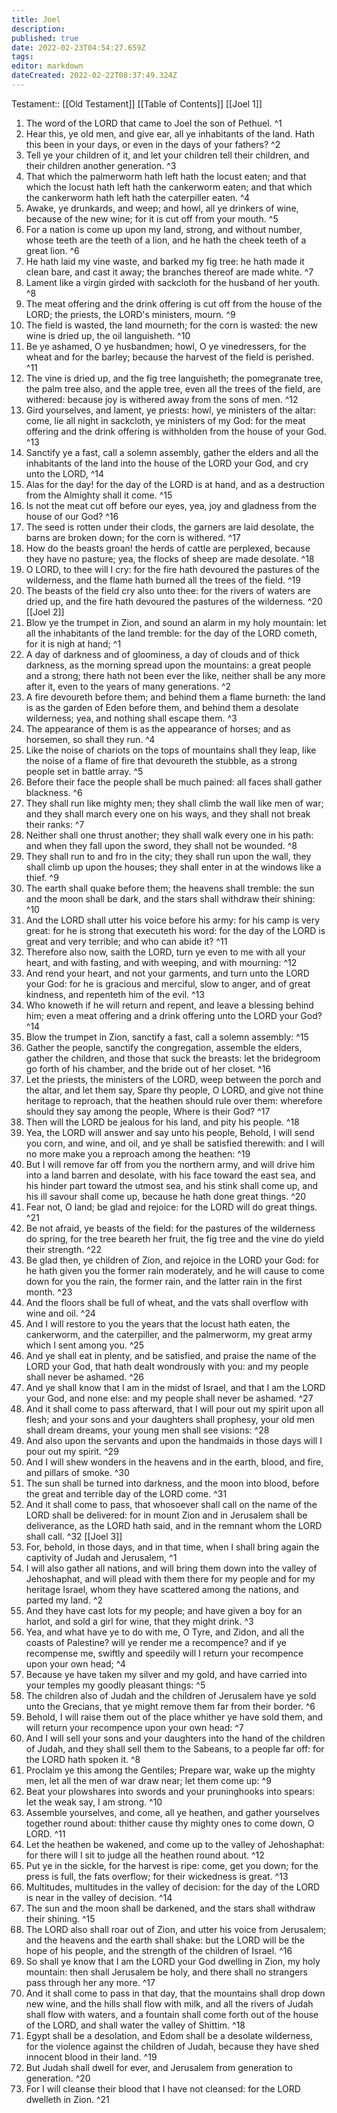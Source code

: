 ```yaml
---
title: Joel
description: 
published: true
date: 2022-02-23T04:54:27.659Z
tags: 
editor: markdown
dateCreated: 2022-02-22T08:37:49.324Z
---
```


 Testament:: [[Old Testament]]
 [[Table of Contents]]
 [[Joel 1]]
 1. The word of the LORD that came to Joel the son of Pethuel. ^1
 2. Hear this, ye old men, and give ear, all ye inhabitants of the land. Hath this been in your days, or even in the days of your fathers? ^2
 3. Tell ye your children of it, and let your children tell their children, and their children another generation. ^3
 4. That which the palmerworm hath left hath the locust eaten; and that which the locust hath left hath the cankerworm eaten; and that which the cankerworm hath left hath the caterpiller eaten. ^4
 5. Awake, ye drunkards, and weep; and howl, all ye drinkers of wine, because of the new wine; for it is cut off from your mouth. ^5
 6. For a nation is come up upon my land, strong, and without number, whose teeth are the teeth of a lion, and he hath the cheek teeth of a great lion. ^6
 7. He hath laid my vine waste, and barked my fig tree: he hath made it clean bare, and cast it away; the branches thereof are made white. ^7
 8. Lament like a virgin girded with sackcloth for the husband of her youth. ^8
 9. The meat offering and the drink offering is cut off from the house of the LORD; the priests, the LORD's ministers, mourn. ^9
 10. The field is wasted, the land mourneth; for the corn is wasted: the new wine is dried up, the oil languisheth. ^10
 11. Be ye ashamed, O ye husbandmen; howl, O ye vinedressers, for the wheat and for the barley; because the harvest of the field is perished. ^11
 12. The vine is dried up, and the fig tree languisheth; the pomegranate tree, the palm tree also, and the apple tree, even all the trees of the field, are withered: because joy is withered away from the sons of men. ^12
 13. Gird yourselves, and lament, ye priests: howl, ye ministers of the altar: come, lie all night in sackcloth, ye ministers of my God: for the meat offering and the drink offering is withholden from the house of your God. ^13
 14. Sanctify ye a fast, call a solemn assembly, gather the elders and all the inhabitants of the land into the house of the LORD your God, and cry unto the LORD, ^14
 15. Alas for the day! for the day of the LORD is at hand, and as a destruction from the Almighty shall it come. ^15
 16. Is not the meat cut off before our eyes, yea, joy and gladness from the house of our God? ^16
 17. The seed is rotten under their clods, the garners are laid desolate, the barns are broken down; for the corn is withered. ^17
 18. How do the beasts groan! the herds of cattle are perplexed, because they have no pasture; yea, the flocks of sheep are made desolate. ^18
 19. O LORD, to thee will I cry: for the fire hath devoured the pastures of the wilderness, and the flame hath burned all the trees of the field. ^19
 20. The beasts of the field cry also unto thee: for the rivers of waters are dried up, and the fire hath devoured the pastures of the wilderness. ^20
 [[Joel 2]]
 1. Blow ye the trumpet in Zion, and sound an alarm in my holy mountain: let all the inhabitants of the land tremble: for the day of the LORD cometh, for it is nigh at hand; ^1
 2. A day of darkness and of gloominess, a day of clouds and of thick darkness, as the morning spread upon the mountains: a great people and a strong; there hath not been ever the like, neither shall be any more after it, even to the years of many generations. ^2
 3. A fire devoureth before them; and behind them a flame burneth: the land is as the garden of Eden before them, and behind them a desolate wilderness; yea, and nothing shall escape them. ^3
 4. The appearance of them is as the appearance of horses; and as horsemen, so shall they run. ^4
 5. Like the noise of chariots on the tops of mountains shall they leap, like the noise of a flame of fire that devoureth the stubble, as a strong people set in battle array. ^5
 6. Before their face the people shall be much pained: all faces shall gather blackness. ^6
 7. They shall run like mighty men; they shall climb the wall like men of war; and they shall march every one on his ways, and they shall not break their ranks: ^7
 8. Neither shall one thrust another; they shall walk every one in his path: and when they fall upon the sword, they shall not be wounded. ^8
 9. They shall run to and fro in the city; they shall run upon the wall, they shall climb up upon the houses; they shall enter in at the windows like a thief. ^9
 10. The earth shall quake before them; the heavens shall tremble: the sun and the moon shall be dark, and the stars shall withdraw their shining: ^10
 11. And the LORD shall utter his voice before his army: for his camp is very great: for he is strong that executeth his word: for the day of the LORD is great and very terrible; and who can abide it? ^11
 12. Therefore also now, saith the LORD, turn ye even to me with all your heart, and with fasting, and with weeping, and with mourning: ^12
 13. And rend your heart, and not your garments, and turn unto the LORD your God: for he is gracious and merciful, slow to anger, and of great kindness, and repenteth him of the evil. ^13
 14. Who knoweth if he will return and repent, and leave a blessing behind him; even a meat offering and a drink offering unto the LORD your God? ^14
 15. Blow the trumpet in Zion, sanctify a fast, call a solemn assembly: ^15
 16. Gather the people, sanctify the congregation, assemble the elders, gather the children, and those that suck the breasts: let the bridegroom go forth of his chamber, and the bride out of her closet. ^16
 17. Let the priests, the ministers of the LORD, weep between the porch and the altar, and let them say, Spare thy people, O LORD, and give not thine heritage to reproach, that the heathen should rule over them: wherefore should they say among the people, Where is their God? ^17
 18. Then will the LORD be jealous for his land, and pity his people. ^18
 19. Yea, the LORD will answer and say unto his people, Behold, I will send you corn, and wine, and oil, and ye shall be satisfied therewith: and I will no more make you a reproach among the heathen: ^19
 20. But I will remove far off from you the northern army, and will drive him into a land barren and desolate, with his face toward the east sea, and his hinder part toward the utmost sea, and his stink shall come up, and his ill savour shall come up, because he hath done great things. ^20
 21. Fear not, O land; be glad and rejoice: for the LORD will do great things. ^21
 22. Be not afraid, ye beasts of the field: for the pastures of the wilderness do spring, for the tree beareth her fruit, the fig tree and the vine do yield their strength. ^22
 23. Be glad then, ye children of Zion, and rejoice in the LORD your God: for he hath given you the former rain moderately, and he will cause to come down for you the rain, the former rain, and the latter rain in the first month. ^23
 24. And the floors shall be full of wheat, and the vats shall overflow with wine and oil. ^24
 25. And I will restore to you the years that the locust hath eaten, the cankerworm, and the caterpiller, and the palmerworm, my great army which I sent among you. ^25
 26. And ye shall eat in plenty, and be satisfied, and praise the name of the LORD your God, that hath dealt wondrously with you: and my people shall never be ashamed. ^26
 27. And ye shall know that I am in the midst of Israel, and that I am the LORD your God, and none else: and my people shall never be ashamed. ^27
 28. And it shall come to pass afterward, that I will pour out my spirit upon all flesh; and your sons and your daughters shall prophesy, your old men shall dream dreams, your young men shall see visions: ^28
 29. And also upon the servants and upon the handmaids in those days will I pour out my spirit. ^29
 30. And I will shew wonders in the heavens and in the earth, blood, and fire, and pillars of smoke. ^30
 31. The sun shall be turned into darkness, and the moon into blood, before the great and terrible day of the LORD come. ^31
 32. And it shall come to pass, that whosoever shall call on the name of the LORD shall be delivered: for in mount Zion and in Jerusalem shall be deliverance, as the LORD hath said, and in the remnant whom the LORD shall call. ^32
 [[Joel 3]]
 1. For, behold, in those days, and in that time, when I shall bring again the captivity of Judah and Jerusalem, ^1
 2. I will also gather all nations, and will bring them down into the valley of Jehoshaphat, and will plead with them there for my people and for my heritage Israel, whom they have scattered among the nations, and parted my land. ^2
 3. And they have cast lots for my people; and have given a boy for an harlot, and sold a girl for wine, that they might drink. ^3
 4. Yea, and what have ye to do with me, O Tyre, and Zidon, and all the coasts of Palestine? will ye render me a recompence? and if ye recompense me, swiftly and speedily will I return your recompence upon your own head; ^4
 5. Because ye have taken my silver and my gold, and have carried into your temples my goodly pleasant things: ^5
 6. The children also of Judah and the children of Jerusalem have ye sold unto the Grecians, that ye might remove them far from their border. ^6
 7. Behold, I will raise them out of the place whither ye have sold them, and will return your recompence upon your own head: ^7
 8. And I will sell your sons and your daughters into the hand of the children of Judah, and they shall sell them to the Sabeans, to a people far off: for the LORD hath spoken it. ^8
 9. Proclaim ye this among the Gentiles; Prepare war, wake up the mighty men, let all the men of war draw near; let them come up: ^9
 10. Beat your plowshares into swords and your pruninghooks into spears: let the weak say, I am strong. ^10
 11. Assemble yourselves, and come, all ye heathen, and gather yourselves together round about: thither cause thy mighty ones to come down, O LORD. ^11
 12. Let the heathen be wakened, and come up to the valley of Jehoshaphat: for there will I sit to judge all the heathen round about. ^12
 13. Put ye in the sickle, for the harvest is ripe: come, get you down; for the press is full, the fats overflow; for their wickedness is great. ^13
 14. Multitudes, multitudes in the valley of decision: for the day of the LORD is near in the valley of decision. ^14
 15. The sun and the moon shall be darkened, and the stars shall withdraw their shining. ^15
 16. The LORD also shall roar out of Zion, and utter his voice from Jerusalem; and the heavens and the earth shall shake: but the LORD will be the hope of his people, and the strength of the children of Israel. ^16
 17. So shall ye know that I am the LORD your God dwelling in Zion, my holy mountain: then shall Jerusalem be holy, and there shall no strangers pass through her any more. ^17
 18. And it shall come to pass in that day, that the mountains shall drop down new wine, and the hills shall flow with milk, and all the rivers of Judah shall flow with waters, and a fountain shall come forth out of the house of the LORD, and shall water the valley of Shittim. ^18
 19. Egypt shall be a desolation, and Edom shall be a desolate wilderness, for the violence against the children of Judah, because they have shed innocent blood in their land. ^19
 20. But Judah shall dwell for ever, and Jerusalem from generation to generation. ^20
 21. For I will cleanse their blood that I have not cleansed: for the LORD dwelleth in Zion. ^21
